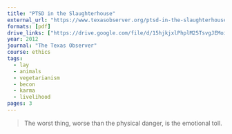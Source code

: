 ```yaml
---
title: "PTSD in the Slaughterhouse"
external_url: "https://www.texasobserver.org/ptsd-in-the-slaughterhouse/"
formats: [pdf]
drive_links: ["https://drive.google.com/file/d/15hjkjxlPhplM25TsvgJEMoi3z9rnVAQH/view?usp=drivesdk"]
year: 2012
journal: "The Texas Observer"
course: ethics
tags:
  - lay
  - animals
  - vegetarianism
  - becon
  - karma
  - livelihood
pages: 3
---
```


> The worst thing, worse than the physical danger, is the emotional toll. 

